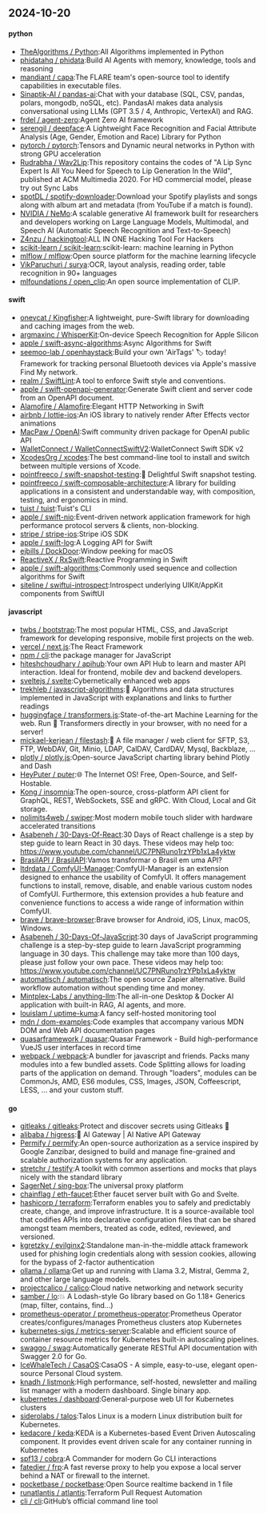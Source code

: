 ## 2024-10-20

#### python
* [TheAlgorithms / Python](https://github.com/TheAlgorithms/Python):All Algorithms implemented in Python
* [phidatahq / phidata](https://github.com/phidatahq/phidata):Build AI Agents with memory, knowledge, tools and reasoning
* [mandiant / capa](https://github.com/mandiant/capa):The FLARE team's open-source tool to identify capabilities in executable files.
* [Sinaptik-AI / pandas-ai](https://github.com/Sinaptik-AI/pandas-ai):Chat with your database (SQL, CSV, pandas, polars, mongodb, noSQL, etc). PandasAI makes data analysis conversational using LLMs (GPT 3.5 / 4, Anthropic, VertexAI) and RAG.
* [frdel / agent-zero](https://github.com/frdel/agent-zero):Agent Zero AI framework
* [serengil / deepface](https://github.com/serengil/deepface):A Lightweight Face Recognition and Facial Attribute Analysis (Age, Gender, Emotion and Race) Library for Python
* [pytorch / pytorch](https://github.com/pytorch/pytorch):Tensors and Dynamic neural networks in Python with strong GPU acceleration
* [Rudrabha / Wav2Lip](https://github.com/Rudrabha/Wav2Lip):This repository contains the codes of "A Lip Sync Expert Is All You Need for Speech to Lip Generation In the Wild", published at ACM Multimedia 2020. For HD commercial model, please try out Sync Labs
* [spotDL / spotify-downloader](https://github.com/spotDL/spotify-downloader):Download your Spotify playlists and songs along with album art and metadata (from YouTube if a match is found).
* [NVIDIA / NeMo](https://github.com/NVIDIA/NeMo):A scalable generative AI framework built for researchers and developers working on Large Language Models, Multimodal, and Speech AI (Automatic Speech Recognition and Text-to-Speech)
* [Z4nzu / hackingtool](https://github.com/Z4nzu/hackingtool):ALL IN ONE Hacking Tool For Hackers
* [scikit-learn / scikit-learn](https://github.com/scikit-learn/scikit-learn):scikit-learn: machine learning in Python
* [mlflow / mlflow](https://github.com/mlflow/mlflow):Open source platform for the machine learning lifecycle
* [VikParuchuri / surya](https://github.com/VikParuchuri/surya):OCR, layout analysis, reading order, table recognition in 90+ languages
* [mlfoundations / open_clip](https://github.com/mlfoundations/open_clip):An open source implementation of CLIP.

#### swift
* [onevcat / Kingfisher](https://github.com/onevcat/Kingfisher):A lightweight, pure-Swift library for downloading and caching images from the web.
* [argmaxinc / WhisperKit](https://github.com/argmaxinc/WhisperKit):On-device Speech Recognition for Apple Silicon
* [apple / swift-async-algorithms](https://github.com/apple/swift-async-algorithms):Async Algorithms for Swift
* [seemoo-lab / openhaystack](https://github.com/seemoo-lab/openhaystack):Build your own 'AirTags' 🏷 today! Framework for tracking personal Bluetooth devices via Apple's massive Find My network.
* [realm / SwiftLint](https://github.com/realm/SwiftLint):A tool to enforce Swift style and conventions.
* [apple / swift-openapi-generator](https://github.com/apple/swift-openapi-generator):Generate Swift client and server code from an OpenAPI document.
* [Alamofire / Alamofire](https://github.com/Alamofire/Alamofire):Elegant HTTP Networking in Swift
* [airbnb / lottie-ios](https://github.com/airbnb/lottie-ios):An iOS library to natively render After Effects vector animations
* [MacPaw / OpenAI](https://github.com/MacPaw/OpenAI):Swift community driven package for OpenAI public API
* [WalletConnect / WalletConnectSwiftV2](https://github.com/WalletConnect/WalletConnectSwiftV2):WalletConnect Swift SDK v2
* [XcodesOrg / xcodes](https://github.com/XcodesOrg/xcodes):The best command-line tool to install and switch between multiple versions of Xcode.
* [pointfreeco / swift-snapshot-testing](https://github.com/pointfreeco/swift-snapshot-testing):📸 Delightful Swift snapshot testing.
* [pointfreeco / swift-composable-architecture](https://github.com/pointfreeco/swift-composable-architecture):A library for building applications in a consistent and understandable way, with composition, testing, and ergonomics in mind.
* [tuist / tuist](https://github.com/tuist/tuist):Tuist's CLI
* [apple / swift-nio](https://github.com/apple/swift-nio):Event-driven network application framework for high performance protocol servers & clients, non-blocking.
* [stripe / stripe-ios](https://github.com/stripe/stripe-ios):Stripe iOS SDK
* [apple / swift-log](https://github.com/apple/swift-log):A Logging API for Swift
* [ejbills / DockDoor](https://github.com/ejbills/DockDoor):Window peeking for macOS
* [ReactiveX / RxSwift](https://github.com/ReactiveX/RxSwift):Reactive Programming in Swift
* [apple / swift-algorithms](https://github.com/apple/swift-algorithms):Commonly used sequence and collection algorithms for Swift
* [siteline / swiftui-introspect](https://github.com/siteline/swiftui-introspect):Introspect underlying UIKit/AppKit components from SwiftUI

#### javascript
* [twbs / bootstrap](https://github.com/twbs/bootstrap):The most popular HTML, CSS, and JavaScript framework for developing responsive, mobile first projects on the web.
* [vercel / next.js](https://github.com/vercel/next.js):The React Framework
* [npm / cli](https://github.com/npm/cli):the package manager for JavaScript
* [hiteshchoudhary / apihub](https://github.com/hiteshchoudhary/apihub):Your own API Hub to learn and master API interaction. Ideal for frontend, mobile dev and backend developers.
* [sveltejs / svelte](https://github.com/sveltejs/svelte):Cybernetically enhanced web apps
* [trekhleb / javascript-algorithms](https://github.com/trekhleb/javascript-algorithms):📝 Algorithms and data structures implemented in JavaScript with explanations and links to further readings
* [huggingface / transformers.js](https://github.com/huggingface/transformers.js):State-of-the-art Machine Learning for the web. Run 🤗 Transformers directly in your browser, with no need for a server!
* [mickael-kerjean / filestash](https://github.com/mickael-kerjean/filestash):🦄 A file manager / web client for SFTP, S3, FTP, WebDAV, Git, Minio, LDAP, CalDAV, CardDAV, Mysql, Backblaze, ...
* [plotly / plotly.js](https://github.com/plotly/plotly.js):Open-source JavaScript charting library behind Plotly and Dash
* [HeyPuter / puter](https://github.com/HeyPuter/puter):🌐 The Internet OS! Free, Open-Source, and Self-Hostable.
* [Kong / insomnia](https://github.com/Kong/insomnia):The open-source, cross-platform API client for GraphQL, REST, WebSockets, SSE and gRPC. With Cloud, Local and Git storage.
* [nolimits4web / swiper](https://github.com/nolimits4web/swiper):Most modern mobile touch slider with hardware accelerated transitions
* [Asabeneh / 30-Days-Of-React](https://github.com/Asabeneh/30-Days-Of-React):30 Days of React challenge is a step by step guide to learn React in 30 days. These videos may help too: https://www.youtube.com/channel/UC7PNRuno1rzYPb1xLa4yktw
* [BrasilAPI / BrasilAPI](https://github.com/BrasilAPI/BrasilAPI):Vamos transformar o Brasil em uma API?
* [ltdrdata / ComfyUI-Manager](https://github.com/ltdrdata/ComfyUI-Manager):ComfyUI-Manager is an extension designed to enhance the usability of ComfyUI. It offers management functions to install, remove, disable, and enable various custom nodes of ComfyUI. Furthermore, this extension provides a hub feature and convenience functions to access a wide range of information within ComfyUI.
* [brave / brave-browser](https://github.com/brave/brave-browser):Brave browser for Android, iOS, Linux, macOS, Windows.
* [Asabeneh / 30-Days-Of-JavaScript](https://github.com/Asabeneh/30-Days-Of-JavaScript):30 days of JavaScript programming challenge is a step-by-step guide to learn JavaScript programming language in 30 days. This challenge may take more than 100 days, please just follow your own pace. These videos may help too: https://www.youtube.com/channel/UC7PNRuno1rzYPb1xLa4yktw
* [automatisch / automatisch](https://github.com/automatisch/automatisch):The open source Zapier alternative. Build workflow automation without spending time and money.
* [Mintplex-Labs / anything-llm](https://github.com/Mintplex-Labs/anything-llm):The all-in-one Desktop & Docker AI application with built-in RAG, AI agents, and more.
* [louislam / uptime-kuma](https://github.com/louislam/uptime-kuma):A fancy self-hosted monitoring tool
* [mdn / dom-examples](https://github.com/mdn/dom-examples):Code examples that accompany various MDN DOM and Web API documentation pages
* [quasarframework / quasar](https://github.com/quasarframework/quasar):Quasar Framework - Build high-performance VueJS user interfaces in record time
* [webpack / webpack](https://github.com/webpack/webpack):A bundler for javascript and friends. Packs many modules into a few bundled assets. Code Splitting allows for loading parts of the application on demand. Through "loaders", modules can be CommonJs, AMD, ES6 modules, CSS, Images, JSON, Coffeescript, LESS, ... and your custom stuff.

#### go
* [gitleaks / gitleaks](https://github.com/gitleaks/gitleaks):Protect and discover secrets using Gitleaks 🔑
* [alibaba / higress](https://github.com/alibaba/higress):🤖 AI Gateway | AI Native API Gateway
* [Permify / permify](https://github.com/Permify/permify):An open-source authorization as a service inspired by Google Zanzibar, designed to build and manage fine-grained and scalable authorization systems for any application.
* [stretchr / testify](https://github.com/stretchr/testify):A toolkit with common assertions and mocks that plays nicely with the standard library
* [SagerNet / sing-box](https://github.com/SagerNet/sing-box):The universal proxy platform
* [chainflag / eth-faucet](https://github.com/chainflag/eth-faucet):Ether faucet server built with Go and Svelte.
* [hashicorp / terraform](https://github.com/hashicorp/terraform):Terraform enables you to safely and predictably create, change, and improve infrastructure. It is a source-available tool that codifies APIs into declarative configuration files that can be shared amongst team members, treated as code, edited, reviewed, and versioned.
* [kgretzky / evilginx2](https://github.com/kgretzky/evilginx2):Standalone man-in-the-middle attack framework used for phishing login credentials along with session cookies, allowing for the bypass of 2-factor authentication
* [ollama / ollama](https://github.com/ollama/ollama):Get up and running with Llama 3.2, Mistral, Gemma 2, and other large language models.
* [projectcalico / calico](https://github.com/projectcalico/calico):Cloud native networking and network security
* [samber / lo](https://github.com/samber/lo):💥 A Lodash-style Go library based on Go 1.18+ Generics (map, filter, contains, find...)
* [prometheus-operator / prometheus-operator](https://github.com/prometheus-operator/prometheus-operator):Prometheus Operator creates/configures/manages Prometheus clusters atop Kubernetes
* [kubernetes-sigs / metrics-server](https://github.com/kubernetes-sigs/metrics-server):Scalable and efficient source of container resource metrics for Kubernetes built-in autoscaling pipelines.
* [swaggo / swag](https://github.com/swaggo/swag):Automatically generate RESTful API documentation with Swagger 2.0 for Go.
* [IceWhaleTech / CasaOS](https://github.com/IceWhaleTech/CasaOS):CasaOS - A simple, easy-to-use, elegant open-source Personal Cloud system.
* [knadh / listmonk](https://github.com/knadh/listmonk):High performance, self-hosted, newsletter and mailing list manager with a modern dashboard. Single binary app.
* [kubernetes / dashboard](https://github.com/kubernetes/dashboard):General-purpose web UI for Kubernetes clusters
* [siderolabs / talos](https://github.com/siderolabs/talos):Talos Linux is a modern Linux distribution built for Kubernetes.
* [kedacore / keda](https://github.com/kedacore/keda):KEDA is a Kubernetes-based Event Driven Autoscaling component. It provides event driven scale for any container running in Kubernetes
* [spf13 / cobra](https://github.com/spf13/cobra):A Commander for modern Go CLI interactions
* [fatedier / frp](https://github.com/fatedier/frp):A fast reverse proxy to help you expose a local server behind a NAT or firewall to the internet.
* [pocketbase / pocketbase](https://github.com/pocketbase/pocketbase):Open Source realtime backend in 1 file
* [runatlantis / atlantis](https://github.com/runatlantis/atlantis):Terraform Pull Request Automation
* [cli / cli](https://github.com/cli/cli):GitHub’s official command line tool
